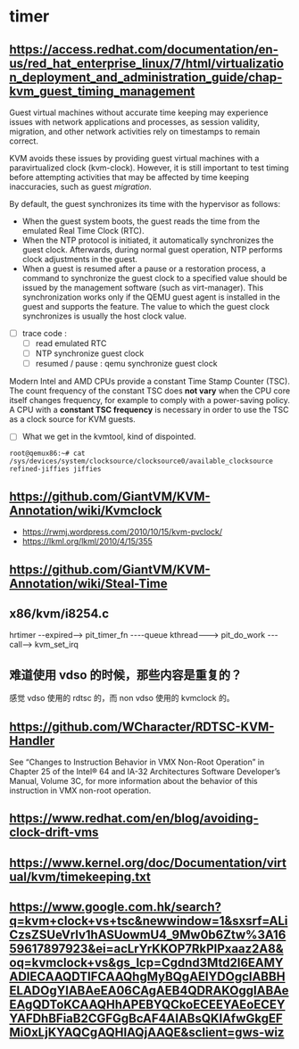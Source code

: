 # timer

## https://access.redhat.com/documentation/en-us/red_hat_enterprise_linux/7/html/virtualization_deployment_and_administration_guide/chap-kvm_guest_timing_management

Guest virtual machines without accurate time keeping may experience issues with network applications and processes, as session validity, migration, and other network activities rely on timestamps to remain correct.

KVM avoids these issues by providing guest virtual machines with a paravirtualized clock (kvm-clock).
However, it is still important to test timing before attempting activities that may be affected by time keeping inaccuracies, such as guest *migration*.

By default, the guest synchronizes its time with the hypervisor as follows:
- When the guest system boots, the guest reads the time from the emulated Real Time Clock (RTC).
- When the NTP protocol is initiated, it automatically synchronizes the guest clock. Afterwards, during normal guest operation, NTP performs clock adjustments in the guest.
- When a guest is resumed after a pause or a restoration process, a command to synchronize the guest clock to a specified value should be issued by the management software (such as virt-manager). This synchronization works only if the QEMU guest agent is installed in the guest and supports the feature. The value to which the guest clock synchronizes is usually the host clock value.

- [ ] trace code :
  - [ ] read emulated RTC
  - [ ] NTP synchronize guest clock
  - [ ] resumed / pause : qemu synchronize guest clock

Modern Intel and AMD CPUs provide a constant Time Stamp Counter (TSC). The count frequency of the constant TSC does **not vary** when the CPU core itself changes frequency, for example to comply with a power-saving policy.
A CPU with a **constant TSC frequency** is necessary in order to use the TSC as a clock source for KVM guests.

- [ ] What we get in the kvmtool, kind of dispointed.
```
root@qemux86:~# cat /sys/devices/system/clocksource/clocksource0/available_clocksource
refined-jiffies jiffies
```

## https://github.com/GiantVM/KVM-Annotation/wiki/Kvmclock

- https://rwmj.wordpress.com/2010/10/15/kvm-pvclock/
- https://lkml.org/lkml/2010/4/15/355

## https://github.com/GiantVM/KVM-Annotation/wiki/Steal-Time


## x86/kvm/i8254.c
hrtimer --expired--> pit_timer_fn ----queue kthread---> pit_do_work ---call--> kvm_set_irq

## 难道使用 vdso 的时候，那些内容是重复的？

感觉 vdso 使用的 rdtsc 的，而 non vdso 使用的 kvmclock 的。

## https://github.com/WCharacter/RDTSC-KVM-Handler

See “Changes to Instruction Behavior in VMX Non-Root Operation” in Chapter 25 of the Intel® 64 and IA-32 Architectures Software Developer’s Manual, Volume 3C, for more information about the behavior of this instruction in VMX non-root operation.

## https://www.redhat.com/en/blog/avoiding-clock-drift-vms

## https://www.kernel.org/doc/Documentation/virtual/kvm/timekeeping.txt

## https://www.google.com.hk/search?q=kvm+clock+vs+tsc&newwindow=1&sxsrf=ALiCzsZSUeVrlv1hASUowmU4_9Mw0b6Ztw%3A1659617897923&ei=acLrYrKKOP7RkPIPxaaz2A8&oq=kvmclock+vs&gs_lcp=Cgdnd3Mtd2l6EAMYADIECAAQDTIFCAAQhgMyBQgAEIYDOgcIABBHELADOgYIABAeEA06CAgAEB4QDRAKOggIABAeEAgQDToKCAAQHhAPEBYQCkoECEEYAEoECEYYAFDhBFiaB2CGFGgBcAF4AIABsQKIAfwGkgEFMi0xLjKYAQCgAQHIAQjAAQE&sclient=gws-wiz
